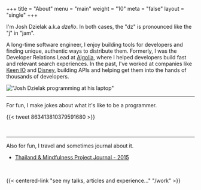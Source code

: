 +++
title = "About"
menu = "main"
weight = "10"
meta = "false"
layout = "single"
+++

I'm Josh Dzielak a.k.a *dzello*. In both cases, the "dz" is pronounced like the "j" in "jam".

A long-time software engineer, I enjoy building tools for developers and finding unique, authentic ways to distribute them. Formerly, I was the Developer Relations Lead at [Algolia](https://algolia.com/), where I helped developers build fast and relevant search experiences. In the past, I've worked at companies like [Keen IO](https://keen.io/) and [Disney](https://github.com/disney), building APIs and helping get them into the hands of thousands of developers.

!["Josh Dzielak programming at his laptop"](/images/josh-dzielak-programming.jpeg)

<hr>

For fun, I make jokes about what it's like to be a programmer.

{{< tweet 863413810379591680 >}}

<br>
<hr>

Also for fun, I travel and sometimes journal about it.

- [Thailand & Mindfulness Project Journal - 2015](/thailand)

<br>

{{< centered-link "see my talks, articles and experience..." "/work" >}}
